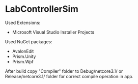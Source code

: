 # LabControllerSim

Used Extensions:
  - Microsoft Visual Studio Installer Projects
  
Used NuGet packages:
  - AvalonEdit
  - Prism.Unity
  - Prism.Wpf

After build copy "Compiler" folder to Debug/netcore3.1/ or Release/netcore3.1/ folder for correct compile operation in app.
  
